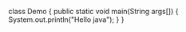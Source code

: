 class Demo
{
 public static void main(String args[])
 {
 System.out.println("Hello java");
 }
}

<!---
Hemanthborra143/Hemanthborra143 is a ✨ special ✨ repository because its `README.md` (this file) appears on your GitHub profile.
You can click the Preview link to take a look at your changes.
--->
